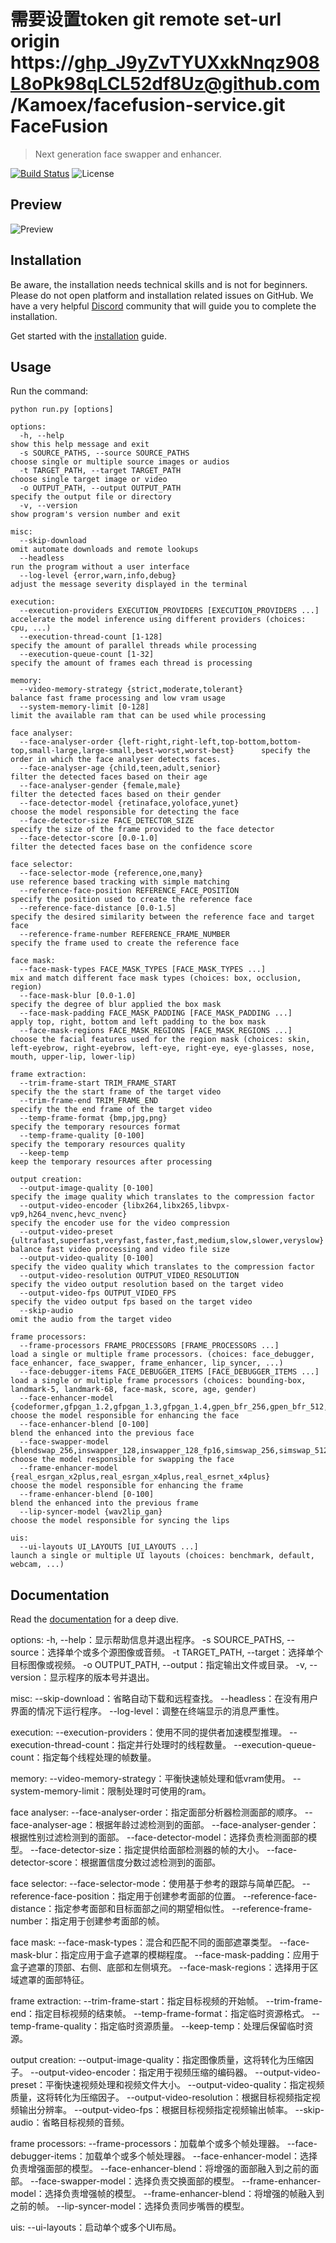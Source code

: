 需要设置token
git remote set-url origin https://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@github.com/Kamoex/facefusion-service.git
FaceFusion
==========

> Next generation face swapper and enhancer.

[![Build Status](https://img.shields.io/github/actions/workflow/status/facefusion/facefusion/ci.yml.svg?branch=master)](https://github.com/facefusion/facefusion/actions?query=workflow:ci)
![License](https://img.shields.io/badge/license-MIT-green)


Preview
-------

![Preview](https://raw.githubusercontent.com/facefusion/facefusion/master/.github/preview.png?sanitize=true)


Installation
------------

Be aware, the installation needs technical skills and is not for beginners. Please do not open platform and installation related issues on GitHub. We have a very helpful [Discord](https://join.facefusion.io) community that will guide you to complete the installation.

Get started with the [installation](https://docs.facefusion.io/installation) guide.


Usage
-----

Run the command:

```
python run.py [options]

options:
  -h, --help                                                                                                             show this help message and exit
  -s SOURCE_PATHS, --source SOURCE_PATHS                                                                                 choose single or multiple source images or audios
  -t TARGET_PATH, --target TARGET_PATH                                                                                   choose single target image or video
  -o OUTPUT_PATH, --output OUTPUT_PATH                                                                                   specify the output file or directory
  -v, --version                                                                                                          show program's version number and exit

misc:
  --skip-download                                                                                                        omit automate downloads and remote lookups
  --headless                                                                                                             run the program without a user interface
  --log-level {error,warn,info,debug}                                                                                    adjust the message severity displayed in the terminal

execution:
  --execution-providers EXECUTION_PROVIDERS [EXECUTION_PROVIDERS ...]                                                    accelerate the model inference using different providers (choices: cpu, ...)
  --execution-thread-count [1-128]                                                                                       specify the amount of parallel threads while processing
  --execution-queue-count [1-32]                                                                                         specify the amount of frames each thread is processing

memory:
  --video-memory-strategy {strict,moderate,tolerant}                                                                     balance fast frame processing and low vram usage
  --system-memory-limit [0-128]                                                                                          limit the available ram that can be used while processing

face analyser:
  --face-analyser-order {left-right,right-left,top-bottom,bottom-top,small-large,large-small,best-worst,worst-best}      specify the order in which the face analyser detects faces.
  --face-analyser-age {child,teen,adult,senior}                                                                          filter the detected faces based on their age
  --face-analyser-gender {female,male}                                                                                   filter the detected faces based on their gender
  --face-detector-model {retinaface,yoloface,yunet}                                                                      choose the model responsible for detecting the face
  --face-detector-size FACE_DETECTOR_SIZE                                                                                specify the size of the frame provided to the face detector
  --face-detector-score [0.0-1.0]                                                                                        filter the detected faces base on the confidence score

face selector:
  --face-selector-mode {reference,one,many}                                                                              use reference based tracking with simple matching
  --reference-face-position REFERENCE_FACE_POSITION                                                                      specify the position used to create the reference face
  --reference-face-distance [0.0-1.5]                                                                                    specify the desired similarity between the reference face and target face
  --reference-frame-number REFERENCE_FRAME_NUMBER                                                                        specify the frame used to create the reference face

face mask:
  --face-mask-types FACE_MASK_TYPES [FACE_MASK_TYPES ...]                                                                mix and match different face mask types (choices: box, occlusion, region)
  --face-mask-blur [0.0-1.0]                                                                                             specify the degree of blur applied the box mask
  --face-mask-padding FACE_MASK_PADDING [FACE_MASK_PADDING ...]                                                          apply top, right, bottom and left padding to the box mask
  --face-mask-regions FACE_MASK_REGIONS [FACE_MASK_REGIONS ...]                                                          choose the facial features used for the region mask (choices: skin, left-eyebrow, right-eyebrow, left-eye, right-eye, eye-glasses, nose, mouth, upper-lip, lower-lip)

frame extraction:
  --trim-frame-start TRIM_FRAME_START                                                                                    specify the the start frame of the target video
  --trim-frame-end TRIM_FRAME_END                                                                                        specify the the end frame of the target video
  --temp-frame-format {bmp,jpg,png}                                                                                      specify the temporary resources format
  --temp-frame-quality [0-100]                                                                                           specify the temporary resources quality
  --keep-temp                                                                                                            keep the temporary resources after processing

output creation:
  --output-image-quality [0-100]                                                                                         specify the image quality which translates to the compression factor
  --output-video-encoder {libx264,libx265,libvpx-vp9,h264_nvenc,hevc_nvenc}                                              specify the encoder use for the video compression
  --output-video-preset {ultrafast,superfast,veryfast,faster,fast,medium,slow,slower,veryslow}                           balance fast video processing and video file size
  --output-video-quality [0-100]                                                                                         specify the video quality which translates to the compression factor
  --output-video-resolution OUTPUT_VIDEO_RESOLUTION                                                                      specify the video output resolution based on the target video
  --output-video-fps OUTPUT_VIDEO_FPS                                                                                    specify the video output fps based on the target video
  --skip-audio                                                                                                           omit the audio from the target video

frame processors:
  --frame-processors FRAME_PROCESSORS [FRAME_PROCESSORS ...]                                                             load a single or multiple frame processors. (choices: face_debugger, face_enhancer, face_swapper, frame_enhancer, lip_syncer, ...)
  --face-debugger-items FACE_DEBUGGER_ITEMS [FACE_DEBUGGER_ITEMS ...]                                                    load a single or multiple frame processors (choices: bounding-box, landmark-5, landmark-68, face-mask, score, age, gender)
  --face-enhancer-model {codeformer,gfpgan_1.2,gfpgan_1.3,gfpgan_1.4,gpen_bfr_256,gpen_bfr_512,restoreformer_plus_plus}  choose the model responsible for enhancing the face
  --face-enhancer-blend [0-100]                                                                                          blend the enhanced into the previous face
  --face-swapper-model {blendswap_256,inswapper_128,inswapper_128_fp16,simswap_256,simswap_512_unofficial,uniface_256}   choose the model responsible for swapping the face
  --frame-enhancer-model {real_esrgan_x2plus,real_esrgan_x4plus,real_esrnet_x4plus}                                      choose the model responsible for enhancing the frame
  --frame-enhancer-blend [0-100]                                                                                         blend the enhanced into the previous frame
  --lip-syncer-model {wav2lip_gan}                                                                                       choose the model responsible for syncing the lips

uis:
  --ui-layouts UI_LAYOUTS [UI_LAYOUTS ...]                                                                               launch a single or multiple UI layouts (choices: benchmark, default, webcam, ...)
```


Documentation
-------------

Read the [documentation](https://docs.facefusion.io) for a deep dive.


options:
-h, --help：显示帮助信息并退出程序。
-s SOURCE_PATHS, --source：选择单个或多个源图像或音频。
-t TARGET_PATH, --target：选择单个目标图像或视频。
-o OUTPUT_PATH, --output：指定输出文件或目录。
-v, --version：显示程序的版本号并退出。

misc:
--skip-download：省略自动下载和远程查找。
--headless：在没有用户界面的情况下运行程序。
--log-level：调整在终端显示的消息严重性。

execution:
--execution-providers：使用不同的提供者加速模型推理。
--execution-thread-count：指定并行处理时的线程数量。
--execution-queue-count：指定每个线程处理的帧数量。

memory:
--video-memory-strategy：平衡快速帧处理和低vram使用。
--system-memory-limit：限制处理时可使用的ram。

face analyser:
--face-analyser-order：指定面部分析器检测面部的顺序。
--face-analyser-age：根据年龄过滤检测到的面部。
--face-analyser-gender：根据性别过滤检测到的面部。
--face-detector-model：选择负责检测面部的模型。
--face-detector-size：指定提供给面部检测器的帧的大小。
--face-detector-score：根据置信度分数过滤检测到的面部。

face selector:
--face-selector-mode：使用基于参考的跟踪与简单匹配。
--reference-face-position：指定用于创建参考面部的位置。
--reference-face-distance：指定参考面部和目标面部之间的期望相似性。
--reference-frame-number：指定用于创建参考面部的帧。

face mask:
--face-mask-types：混合和匹配不同的面部遮罩类型。
--face-mask-blur：指定应用于盒子遮罩的模糊程度。
--face-mask-padding：应用于盒子遮罩的顶部、右侧、底部和左侧填充。
--face-mask-regions：选择用于区域遮罩的面部特征。

frame extraction:
--trim-frame-start：指定目标视频的开始帧。
--trim-frame-end：指定目标视频的结束帧。
--temp-frame-format：指定临时资源格式。
--temp-frame-quality：指定临时资源质量。
--keep-temp：处理后保留临时资源。

output creation:
--output-image-quality：指定图像质量，这将转化为压缩因子。
--output-video-encoder：指定用于视频压缩的编码器。
--output-video-preset：平衡快速视频处理和视频文件大小。
--output-video-quality：指定视频质量，这将转化为压缩因子。
--output-video-resolution：根据目标视频指定视频输出分辨率。
--output-video-fps：根据目标视频指定视频输出帧率。
--skip-audio：省略目标视频的音频。

frame processors:
--frame-processors：加载单个或多个帧处理器。
--face-debugger-items：加载单个或多个帧处理器。
--face-enhancer-model：选择负责增强面部的模型。
--face-enhancer-blend：将增强的面部融入到之前的面部。
--face-swapper-model：选择负责交换面部的模型。
--frame-enhancer-model：选择负责增强帧的模型。
--frame-enhancer-blend：将增强的帧融入到之前的帧。
--lip-syncer-model：选择负责同步嘴唇的模型。

uis:
--ui-layouts：启动单个或多个UI布局。